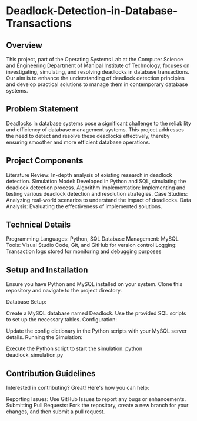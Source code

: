# Deadlock-Detection-in-Database-Transactions

## Overview
This project, part of the Operating Systems Lab at the Computer Science and Engineering Department of Manipal Institute of Technology, focuses on investigating, simulating, and resolving deadlocks in database transactions. Our aim is to enhance the understanding of deadlock detection principles and develop practical solutions to manage them in contemporary database systems.


## Problem Statement
Deadlocks in database systems pose a significant challenge to the reliability and efficiency of database management systems. This project addresses the need to detect and resolve these deadlocks effectively, thereby ensuring smoother and more efficient database operations.

## Project Components
Literature Review: In-depth analysis of existing research in deadlock detection.
Simulation Model: Developed in Python and SQL, simulating the deadlock detection process.
Algorithm Implementation: Implementing and testing various deadlock detection and resolution strategies.
Case Studies: Analyzing real-world scenarios to understand the impact of deadlocks.
Data Analysis: Evaluating the effectiveness of implemented solutions.
## Technical Details
Programming Languages: Python, SQL
Database Management: MySQL
Tools: Visual Studio Code, Git, and GitHub for version control
Logging: Transaction logs stored for monitoring and debugging purposes
## Setup and Installation
Ensure you have Python and MySQL installed on your system. Clone this repository and navigate to the project directory.

Database Setup:

Create a MySQL database named Deadlock.
Use the provided SQL scripts to set up the necessary tables.
Configuration:

Update the config dictionary in the Python scripts with your MySQL server details.
Running the Simulation:

Execute the Python script to start the simulation: python deadlock_simulation.py
## Contribution Guidelines
Interested in contributing? Great! Here's how you can help:

Reporting Issues: Use GitHub Issues to report any bugs or enhancements.
Submitting Pull Requests: Fork the repository, create a new branch for your changes, and then submit a pull request.
